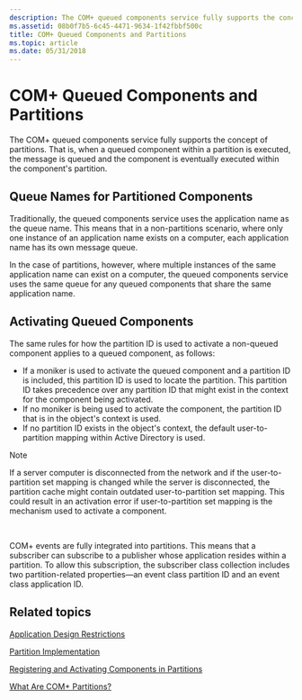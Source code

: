 ```yaml
---
description: The COM+ queued components service fully supports the concept of partitions. That is, when a queued component within a partition is executed, the message is queued and the component is eventually executed within the components partition.
ms.assetid: 08b0f7b5-6c45-4471-9634-1f42fbbf500c
title: COM+ Queued Components and Partitions
ms.topic: article
ms.date: 05/31/2018
---
```


# COM+ Queued Components and Partitions

The COM+ queued components service fully supports the concept of partitions. That is, when a queued component within a partition is executed, the message is queued and the component is eventually executed within the component's partition.

## Queue Names for Partitioned Components

Traditionally, the queued components service uses the application name as the queue name. This means that in a non-partitions scenario, where only one instance of an application name exists on a computer, each application name has its own message queue.

In the case of partitions, however, where multiple instances of the same application name can exist on a computer, the queued components service uses the same queue for any queued components that share the same application name.

## Activating Queued Components

The same rules for how the partition ID is used to activate a non-queued component applies to a queued component, as follows:

-   If a moniker is used to activate the queued component and a partition ID is included, this partition ID is used to locate the partition. This partition ID takes precedence over any partition ID that might exist in the context for the component being activated.
-   If no moniker is being used to activate the component, the partition ID that is in the object's context is used.
-   If no partition ID exists in the object's context, the default user-to-partition mapping within Active Directory is used.

> [!Note]  
> If a server computer is disconnected from the network and if the user-to-partition set mapping is changed while the server is disconnected, the partition cache might contain outdated user-to-partition set mapping. This could result in an activation error if user-to-partition set mapping is the mechanism used to activate a component.

 

COM+ events are fully integrated into partitions. This means that a subscriber can subscribe to a publisher whose application resides within a partition. To allow this subscription, the subscriber class collection includes two partition-related properties—an event class partition ID and an event class application ID.

## Related topics

<dl> <dt>

[Application Design Restrictions](application-design-restrictions.md)
</dt> <dt>

[Partition Implementation](partition-implementation.md)
</dt> <dt>

[Registering and Activating Components in Partitions](registering-and-activating-components-in-partitions.md)
</dt> <dt>

[What Are COM+ Partitions?](what-are-com--partitions-.md)
</dt> </dl>

 

 



